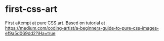 # first-css-art
First attempt at pure CSS art. Based on tutorial at https://medium.com/coding-artist/a-beginners-guide-to-pure-css-images-ef9a5d069dd2?iHa=true

